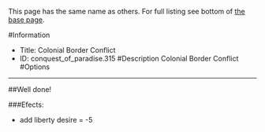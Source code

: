 This page has the same name as others. For full listing see bottom of [the base page](colonial_border_conflict22.md).

#Information
 - Title: Colonial Border Conflict
 - ID: conquest_of_paradise.315
#Description
Colonial Border Conflict
#Options

___
##Well done!

###Efects:<ul><li>add liberty desire = -5</li></ul>
